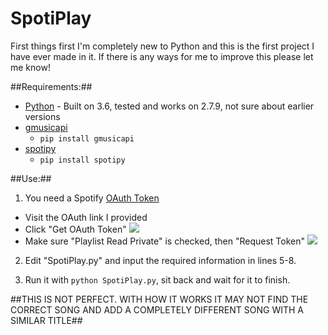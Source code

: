 # SpotiPlay

First things first I'm completely new to Python and this is the first project I have ever made in it. If there is any ways for me to improve this please let me know!

##Requirements:##
* [Python](https://www.python.org/downloads/) - Built on 3.6, tested and works on 2.7.9, not sure about earlier versions
* [gmusicapi](https://github.com/simon-weber/gmusicapi)
  * `pip install gmusicapi`
* [spotipy](https://github.com/plamere/spotipy)
  * `pip install spotipy`
  
##Use:##
1. You need a Spotify [OAuth Token](https://developer.spotify.com/web-api/console/get-current-user-playlists/)
  * Visit the OAuth link I provided
  * Click "Get OAuth Token" ![](http://i.imgur.com/dyg45fH.png) 
  * Make sure "Playlist Read Private" is checked, then "Request Token" ![](http://i.imgur.com/fJH76YM.png)

2. Edit "SpotiPlay.py" and input the required information in lines 5-8.

3. Run it with `python SpotiPlay.py`, sit back and wait for it to finish.

##THIS IS NOT PERFECT. WITH HOW IT WORKS IT MAY NOT FIND THE CORRECT SONG AND ADD A COMPLETELY DIFFERENT SONG WITH A SIMILAR TITLE##
